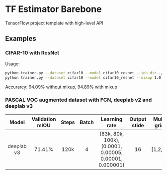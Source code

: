 # TF Estimator Barebone
TensorFlow project template with high-level API

## Examples

### CIFAR-10 with ResNet
Usage:
```bash
python trainer.py --dataset cifar10 --model cifar10_resnet --job-dir ./cifar10
python trainer.py --dataset cifar10 --model cifar10_resnet --mixup 1.0 --job-dir ./cifar10_mixup
```
Accurarcy: 94.09% without mixup, 94.89% with mixup

### PASCAL VOC augmented dataset with FCN, deeplab v2 and deeplab v3


Model | Validation mIOU | Steps | Batch | Learning rate | Output stide | Multi grid | L2 regularizer | Num GPU |
:------:|:------:|:-----:|:----:|:------------------------:|:--------:|:--------:|:--------:|:--------:|
deeplab v3 | 71.41% | 120k | 4 | (63k, 80k, 100k), (0.0001, 0.00005, 0.00001, 0.000001) | 16 | [1,2,4] | 0.0001 | 1

